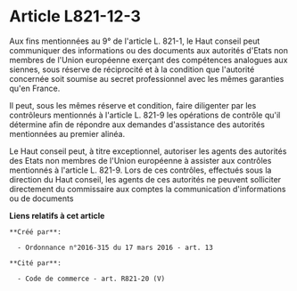 # Article L821-12-3

Aux fins mentionnées au 9° de l'article L. 821-1, le Haut conseil peut communiquer des informations ou des documents aux
autorités d'Etats non membres de l'Union européenne exerçant des compétences analogues aux siennes, sous réserve de
réciprocité et à la condition que l'autorité concernée soit soumise au secret professionnel avec les mêmes garanties qu'en
France. 

Il peut, sous les mêmes réserve et condition, faire diligenter par les contrôleurs mentionnés à l'article L. 821-9 les
opérations de contrôle qu'il détermine afin de répondre aux demandes d'assistance des autorités mentionnées au premier
alinéa. 

Le Haut conseil peut, à titre exceptionnel, autoriser les agents des autorités des Etats non membres de l'Union européenne à
assister aux contrôles mentionnés à l'article L. 821-9. Lors de ces contrôles, effectués sous la direction du Haut conseil,
les agents de ces autorités ne peuvent solliciter directement du commissaire aux comptes la communication d'informations ou
de documents

**Liens relatifs à cet article**

	**Créé par**:

	  - Ordonnance n°2016-315 du 17 mars 2016 - art. 13

	**Cité par**:

	  - Code de commerce - art. R821-20 (V)

